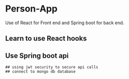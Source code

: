 # Person-App
Use of React for Front end and Spring boot for back end.

## Learn to use React hooks
## Use Spring boot api
    ## using jwt security to secure api calls
    ## connect to mongo db database
